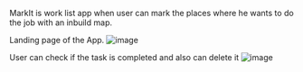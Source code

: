 MarkIt is work list app when user can mark the places where he wants to do the job with an inbuild map.

Landing page of the App.
![image](https://user-images.githubusercontent.com/52825565/127165097-54b74f8b-5a11-473f-bb92-47a66470f7cf.png)


User can check if the task is completed and also can delete it
![image](https://user-images.githubusercontent.com/52825565/127165704-83866c7f-5cc5-4947-9263-4e0625b5110a.png)
